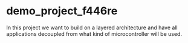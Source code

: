 # demo_project_f446re
In this project we want to build on a layered architecture and have all applications decoupled from what kind of microcontroller will be used.

